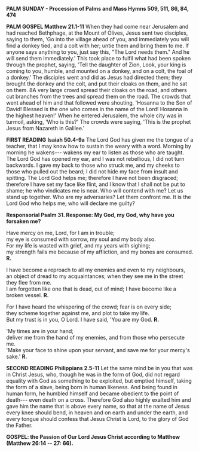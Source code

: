 **PALM SUNDAY - Procession of Palms and Mass Hymns 509, 511, 86,
84, 474**

**PALM GOSPEL Matthew 21.1-11** When they had come near Jerusalem and
had reached Bethphage, at the Mount of Olives, Jesus sent two disciples,
saying to them, 'Go into the village ahead of you, and immediately you
will find a donkey tied, and a colt with her; untie them and bring them
to me. If anyone says anything to you, just say this, "The Lord needs
them." And he will send them immediately.' This took place to fulfil
what had been spoken through the prophet, saying, 'Tell the daughter of
Zion, Look, your king is coming to you, humble, and mounted on a donkey,
and on a colt, the foal of a donkey.' The disciples went and did as
Jesus had directed them; they brought the donkey and the colt, and put
their cloaks on them, and he sat on them. 8A very large crowd spread
their cloaks on the road, and others cut branches from the trees and
spread them on the road. The crowds that went ahead of him and that
followed were shouting, 'Hosanna to the Son of David! Blessed is the one
who comes in the name of the Lord! Hosanna in the highest heaven!' When
he entered Jerusalem, the whole city was in turmoil, asking, 'Who is
this?' The crowds were saying, 'This is the prophet Jesus from Nazareth
in Galilee.'

**FIRST READING** **Isaiah 50.4-9a** The Lord God has given me the
tongue of a teacher, that I may know how to sustain the weary with a
word. Morning by morning he wakens--- wakens my ear to listen as those
who are taught. The Lord God has opened my ear, and I was not
rebellious, I did not turn backwards. I gave my back to those who struck
me, and my cheeks to those who pulled out the beard; I did not hide my
face from insult and spitting. The Lord God helps me; therefore I have
not been disgraced; therefore I have set my face like flint, and I know
that I shall not be put to shame; he who vindicates me is near. Who will
contend with me? Let us stand up together. Who are my adversaries? Let
them confront me. It is the Lord God who helps me; who will declare me
guilty?

**Responsorial Psalm 31. Response: My God, my God, why have you forsaken
me?**

Have mercy on me, Lord, for I am in trouble;  
my eye is consumed with sorrow, my soul and my body also.  
For my life is wasted with grief, and my years with sighing;  
my strength fails me because of my affliction, and my bones are
consumed. **R.**

I have become a reproach to all my enemies and even to my neighbours,  
an object of dread to my acquaintances; when they see me in the street
they flee from me.  
I am forgotten like one that is dead, out of mind; I have become like a
broken vessel. **R.**

For I have heard the whispering of the crowd; fear is on every side;  
they scheme together against me, and plot to take my life.  
But my trust is in you, O Lord. I have said, 'You are my God. **R.**

'My times are in your hand;  
deliver me from the hand of my enemies, and from those who persecute me.  
'Make your face to shine upon your servant, and save me for your mercy's
sake.' **R.**

**SECOND READING Philippians 2.5-11** Let the same mind be in you that
was in Christ Jesus, who, though he was in the form of God, did not
regard equality with God as something to be exploited, but emptied
himself, taking the form of a slave, being born in human likeness. And
being found in human form, he humbled himself and became obedient to the
point of death--- even death on a cross. Therefore God also highly
exalted him and gave him the name that is above every name, so that at
the name of Jesus every knee should bend, in heaven and on earth and
under the earth, and every tongue should confess that Jesus Christ is
Lord, to the glory of God the Father.

**GOSPEL: the Passion of Our Lord Jesus Christ according to Matthew
(Matthew 26:14 -- 27: 66).**

